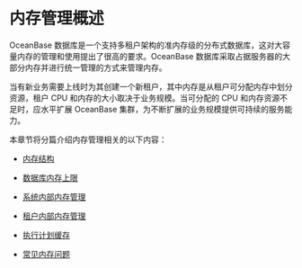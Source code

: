 # 内存管理概述

OceanBase 数据库是一个支持多租户架构的准内存级的分布式数据库，这对大容量内存的管理和使用提出了很高的要求。OceanBase 数据库采取占据服务器的大部分内存并进行统一管理的方式来管理内存。

当有新业务需要上线时为其创建一个新租户，其中内存是从租户可分配内存中划分资源，租户 CPU 和内存的大小取决于业务规模。当可分配的 CPU 和内存资源不足时，应水平扩展 OceanBase 集群，为不断扩展的业务规模提供可持续的服务能力。

本章节将分篇介绍内存管理相关的以下内容：

* [内存结构](../600.manage-memory/200.memory-structure.md)

* [数据库内存上限](../600.manage-memory/300.maximum-database-memory.md)

* [系统内部内存管理](../600.manage-memory/400.internal-system-memory-management.md)

* [租户内部内存管理](../600.manage-memory/500.internal-tenant-memory-management.md)

* [执行计划缓存](../600.manage-memory/600.execution-plan-cache-memory-management.md)

* [常见内存问题](../600.manage-memory/800.common-memory-issues.md)
